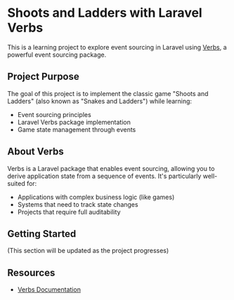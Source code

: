 # Shoots and Ladders with Laravel Verbs

This is a learning project to explore event sourcing in Laravel using [Verbs](https://verbs.thunk.dev/), a powerful event sourcing package.

## Project Purpose

The goal of this project is to implement the classic game "Shoots and Ladders" (also known as "Snakes and Ladders") while learning:

-   Event sourcing principles
-   Laravel Verbs package implementation
-   Game state management through events

## About Verbs

Verbs is a Laravel package that enables event sourcing, allowing you to derive application state from a sequence of events. It's particularly well-suited for:

-   Applications with complex business logic (like games)
-   Systems that need to track state changes
-   Projects that require full auditability

## Getting Started

(This section will be updated as the project progresses)

## Resources

-   [Verbs Documentation](https://verbs.thunk.dev/)

